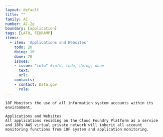 ```yaml
---
layout: default
title: ""
family: AC
number: AC-2g
boundary: [application]
tags: [LATO, FEDRAMP]
items:
  - item: 'Applications and Websites'
    todo: 20
    doing: 10
    done: 70   
    issues:
    - issue: "info" #info, todo, doing, done
      text:
      url:
    contacts:
    - contact: Data.gov
      role:
---
```

`18F Monitors the use of all information system accounts within its environment.`

```
Applications and Websites
All applications residing on the Cloud Foundry Platform as a service and 18Fs AWS virtual private network will inherit all account monitoring functions from 18F system and application monitoring.    
```

